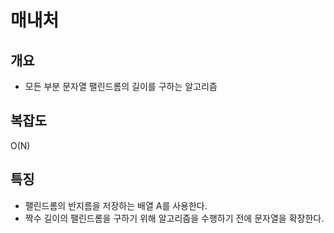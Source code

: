 # 매내처

## 개요
* 모든 부분 문자열 팰린드롬의 길이를 구하는 알고리즘

## 복잡도
O(N)

## 특징
* 팰린드롬의 반지름을 저장하는 배열 A를 사용한다.
* 짝수 길이의 팰린드롬을 구하기 위해 알고리즘을 수행하기 전에 문자열을 확장한다.
